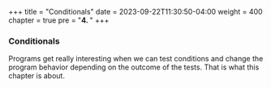 +++
title = "Conditionals"
date = 2023-09-22T11:30:50-04:00
weight = 400
chapter = true
pre = "<b>4. </b>"
+++

### Conditionals

Programs get really interesting when we can test conditions and change the
program behavior depending on the outcome of the tests.  That is what this
chapter is about.


